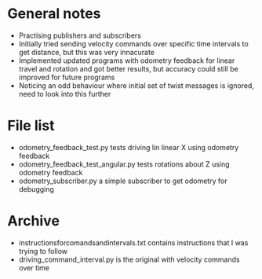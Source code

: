# General notes
- Practising publishers and subscribers
- Initially tried sending velocity commands over specific time intervals to get distance, but this was very innacurate
- Implemented updated programs with odometry feedback for linear travel and rotation and got better results, but accuracy could still be improved for future programs
- Noticing an odd behaviour where initial set of twist messages is ignored, need to look into this further

# File list

- odometry_feedback_test.py 			          tests driving lin linear X using odometry feedback
- odometry_feedback_test_angular.py         tests rotations about Z using odometry feedback
- odometry_subscriber.py		 	              a simple subscriber to get odometry for debugging

# Archive


- instructionsforcomandsandintervals.txt  	contains instructions that I was trying to follow
- driving_command_interval.py 			        is the original with velocity commands over time
